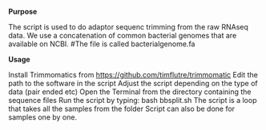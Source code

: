 **Purpose**

The script is used to do adaptor sequenc trimming from the raw RNAseq data.
We use a concatenation of common bacterial genomes that are available on NCBI.
#The file is called bacterialgenome.fa

**Usage**

Install Trimmomatics from https://github.com/timflutre/trimmomatic
Edit the path to the software in the script
Adjust the script depending on the type of data (pair ended etc)
Open the Terminal from the directory containing the sequence files
Run the script by typing: bash bbsplit.sh
The script is a loop that takes all the samples from the folder 
Script can also be done for samples one by one.
